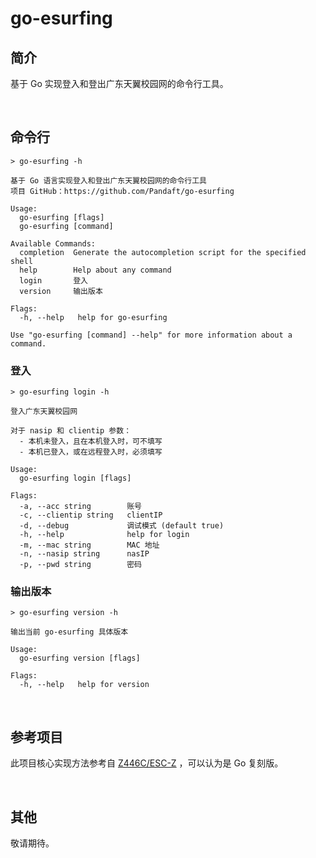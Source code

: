 # go-esurfing

## 简介

基于 Go 实现登入和登出广东天翼校园网的命令行工具。

<br />

## 命令行

```text
> go-esurfing -h

基于 Go 语言实现登入和登出广东天翼校园网的命令行工具
项目 GitHub：https://github.com/Pandaft/go-esurfing

Usage:
  go-esurfing [flags]
  go-esurfing [command]

Available Commands:
  completion  Generate the autocompletion script for the specified shell
  help        Help about any command
  login       登入
  version     输出版本

Flags:
  -h, --help   help for go-esurfing

Use "go-esurfing [command] --help" for more information about a command.
```

### 登入

```text
> go-esurfing login -h

登入广东天翼校园网

对于 nasip 和 clientip 参数：
  - 本机未登入，且在本机登入时，可不填写
  - 本机已登入，或在远程登入时，必须填写

Usage:
  go-esurfing login [flags]

Flags:
  -a, --acc string        账号
  -c, --clientip string   clientIP
  -d, --debug             调试模式 (default true)
  -h, --help              help for login
  -m, --mac string        MAC 地址
  -n, --nasip string      nasIP
  -p, --pwd string        密码
```

### 输出版本

```text
> go-esurfing version -h

输出当前 go-esurfing 具体版本

Usage:
  go-esurfing version [flags]

Flags:
  -h, --help   help for version
```

<br />

## 参考项目

此项目核心实现方法参考自 [Z446C/ESC-Z](https://github.com/Z446C/ESC-Z/) ，可以认为是 Go 复刻版。

<br />

## 其他

敬请期待。

